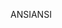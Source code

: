 <span data-ttu-id="9bc3d-101">ANSI</span><span class="sxs-lookup"><span data-stu-id="9bc3d-101">ANSI</span></span>